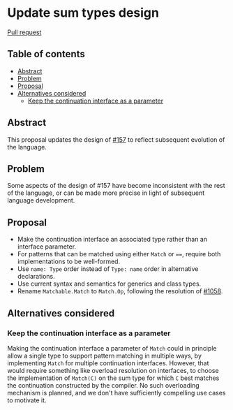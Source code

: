 # Update sum types design

<!--
Part of the Carbon Language project, under the Apache License v2.0 with LLVM
Exceptions. See /LICENSE for license information.
SPDX-License-Identifier: Apache-2.0 WITH LLVM-exception
-->

[Pull request](https://github.com/carbon-language/carbon-lang/pull/2187)

<!-- toc -->

## Table of contents

-   [Abstract](#abstract)
-   [Problem](#problem)
-   [Proposal](#proposal)
-   [Alternatives considered](#alternatives-considered)
    -   [Keep the continuation interface as a parameter](#keep-the-continuation-interface-as-a-parameter)

<!-- tocstop -->

## Abstract

This proposal updates the design of [#157](p0157.md) to reflect subsequent
evolution of the language.

## Problem

Some aspects of the design of #157 have become inconsistent with the rest of the
language, or can be made more precise in light of subsequent language
development.

## Proposal

-   Make the continuation interface an associated type rather than an interface
    parameter.
-   For patterns that can be matched using either `Match` or `==`, require both
    implementations to be well-formed.
-   Use `name: Type` order instead of `Type: name` order in alternative
    declarations.
-   Use current syntax and semantics for generics and class types.
-   Rename `Matchable.Match` to `Match.Op`, following the resolution of
    [#1058](https://github.com/carbon-language/carbon-lang/issues/1058).

## Alternatives considered

### Keep the continuation interface as a parameter

Making the continuation interface a parameter of `Match` could in principle
allow a single type to support pattern matching in multiple ways, by
implementing `Match` for multiple continuation interfaces. However, that would
require something like overload resolution on interfaces, to choose the
implementation of `Match(C)` on the sum type for which `C` best matches the
continuation constructed by the compiler. No such overloading mechanism is
planned, and we don't have sufficiently compelling use cases to motivate it.
